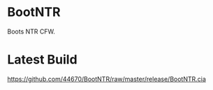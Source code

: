 # BootNTR

Boots NTR CFW.


# Latest Build

https://github.com/44670/BootNTR/raw/master/release/BootNTR.cia
